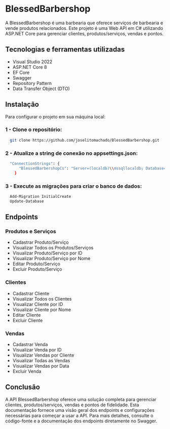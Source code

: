 # BlessedBarbershop
A BlessedBarbershop é uma barbearia que oferece serviços de barbearia e vende produtos relacionados. Este projeto é uma Web API em C# utilizando ASP.NET Core para gerenciar clientes, produtos/serviços, vendas e pontos.

## Tecnologias e ferramentas utilizadas
- Visual Studio 2022
- ASP.NET Core 8
- EF Core
- Swagger
- Repository Pattern
- Data Transfer Object (DTO)

## Instalação
Para configurar o projeto em sua máquina local:

### 1 - Clone o repositório:
```bash
  git clone https://github.com/joselitomachado/BlessedBarbershop.git
```

### 2 - Atualize a string de conexão no appsettings.json:
```bash
  "ConnectionStrings": {
      "BlessedBarbershopCs": "Server=(localdb)\\mssqllocaldb; Database=DBBarbershop; Integrated Security=True; TrustServerCertificate=True"
    }
```

### 3 - Execute as migrações para criar o banco de dados:
```bash
  Add-Migration InitialCreate
  Update-Database
```

## Endpoints
### Produtos e Serviços
- Cadastrar Produto/Serviço
- Visualizar Todos os Produtos/Serviços
- Visualizar Produto/Serviço por ID
- Visualizar Produto/Serviço por Nome
- Editar Produto/Serviço
- Excluir Produto/Serviço

### Clientes
- Cadastrar Cliente
- Visualizar Todos os Clientes
- Visualizar Cliente por ID
- Visualizar Cliente por Nome
- Editar Cliente
- Excluir Cliente

### Vendas
- Cadastrar Venda
- Visualizar Venda por ID
- Visualizar Vendas por Cliente
- Visualizar Todas as Vendas
- Visualizar Vendas por Data
- Excluir Venda

## Conclusão
A API BlessedBarbershop oferece uma solução completa para gerenciar clientes, produtos/serviços, vendas e pontos de fidelidade. Esta documentação fornece uma visão geral dos endpoints e configurações necessárias para começar a usar a API. Para mais detalhes, consulte o código-fonte e a documentação dos endpoints diretamente no Swagger.
